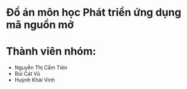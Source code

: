 # Đồ án môn học Phát triển ứng dụng mã nguồn mở
# Thành viên nhóm:
+ Nguyễn Thị Cẩm Tiên
+ Bùi Cát Vũ
+ Huỳnh Khải Vinh
